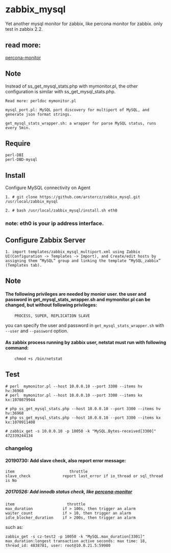 # zabbix_mysql
  Yet another mysql monitor for zabbix, like percona monitor for zabbix. only test in zabbix 2.2.

## read more:
   [percona-monitor](http://www.percona.com/doc/percona-monitoring-plugins/1.1/zabbix/index.html)

## Note
   Instead of ss_get_mysql_stats.php with mymonitor.pl, the other configuration is similar with ss_get_mysql_stats.php.

    Read more: perldoc mymonitor.pl

    mysql_port.pl: MySQL port discovery for multiport of MySQL, and generate json format strings.

    get_mysql_stats_wrapper.sh: a wrapper for parse MySQL status, runs every 5min.

## Require
```
perl-DBI
perl-DBD-mysql
```
## Install

Configure MySQL connectivity on Agent
```
1. # git clone https://github.com/arstercz/zabbix_mysql.git /usr/local/zabbix_mysql 

2. # bash /usr/local/zabbix_mysql/install.sh eth0
```
### note: eth0 is your ip address interface.

## Configure Zabbix Server
    
    1. import templates/zabbix_mysql_multiport.xml using Zabbix UI(Configuration -> Templates -> Import), and Create/edit hosts by assigning them “MySQL” group and linking the template “MySQL_zabbix” (Templates tab).

## Note

#### The following privileges are needed by monior user. the user and password in get_mysql_stats_wrapper.sh and mymonitor.pl can be changed, but without following privileges:
```
    PROCESS, SUPER, REPLICATION SLAVE
```
you can specify the user and password in `get_mysql_stats_wrapper.sh` with `--user` and `--password` option. 

#### As zabbix process running by zabbix user, netstat must run with following command:
```
    chmod +s /bin/netstat
```
## Test
```
# perl  mymonitor.pl --host 10.0.0.10 --port 3300 --items hv
hv:36968
# perl  mymonitor.pl --host 10.0.0.10 --port 3300 --items kx
kx:1070879944

# php ss_get_mysql_stats.php --host 10.0.0.10 --port 3300 --items hv
hv:36968
# php ss_get_mysql_stats.php --host 10.0.0.10 --port 3300 --items kx 
kx:1070911408

# zabbix_get -s 10.0.0.10 -p 10050 -k "MySQL.Bytes-received[3300]"
472339244134
```

### changelog


#### 20190730: Add slave check, also report error message:
```
item                        throttle
slave_check              report last_error if io_thread or sql_thread is No
```

##### 20170526: Add innodb status check, like [percona-monitor](https://www.percona.com/doc/percona-monitoring-plugins/LATEST/nagios/pmp-check-mysql-innodb.html)
```
item                       throttle
max_duration             if > 100s, then trigger an alarm
waiter_count             if > 10, then trigger an alarm
idle_blocker_duration    if > 200s, then trigger an alarm
```

such as:
```
zabbix_get -s cz-test2 -p 10050 -k "MySQL.max_duration[3301]"
max_duration:longest transaction active seconds: max time: 18, thread_id: 4838781, user: root@10.0.21.5:59980
```
